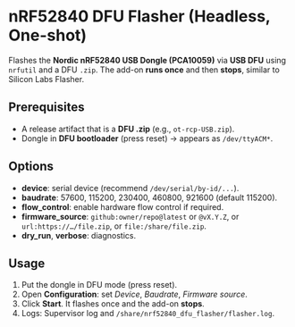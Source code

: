 # nRF52840 DFU Flasher (Headless, One-shot)

Flashes the **Nordic nRF52840 USB Dongle (PCA10059)** via **USB DFU** using `nrfutil` and a DFU `.zip`. The add-on **runs once** and then **stops**, similar to Silicon Labs Flasher.

## Prerequisites
- A release artifact that is a **DFU .zip** (e.g., `ot-rcp-USB.zip`).
- Dongle in **DFU bootloader** (press reset) → appears as `/dev/ttyACM*`.

## Options
- **device**: serial device (recommend `/dev/serial/by-id/...`).
- **baudrate**: 57600, 115200, 230400, 460800, 921600 (default 115200).
- **flow_control**: enable hardware flow control if required.
- **firmware_source**: `github:owner/repo@latest` or `@vX.Y.Z`, or `url:https://…/file.zip`, or `file:/share/file.zip`.
- **dry_run**, **verbose**: diagnostics.

## Usage
1. Put the dongle in DFU mode (press reset).
2. Open **Configuration**: set *Device*, *Baudrate*, *Firmware source*.
3. Click **Start**. It flashes once and the add-on **stops**.
4. Logs: Supervisor log and `/share/nrf52840_dfu_flasher/flasher.log`.
